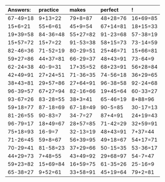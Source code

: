 | Answers: | practice | makes | perfect | ! |
| :--- | :--- | :--- | :--- | :--- |
| 67-49=18 | 9+13=22 | 79+8=87 | 48+28=76 | 16+69=85 | 
| 15+6=21 | 55+6=61 | 45+9=54 | 67+14=81 | 18+15=33 | 
| 19+39=58 | 84-36=48 | 55+27=82 | 91-23=68 | 57-38=19 | 
| 15+57=72 | 15+7=22 | 91-53=38 | 58+15=73 | 73-14=59 | 
| 82-46=36 | 71-52=19 | 80-29=51 | 25+46=71 | 15+66=81 | 
| 59+27=86 | 44+37=81 | 66-29=37 | 48+43=91 | 73-64=9 | 
| 62-24=38 | 40-9=31 | 17+35=52 | 68+23=91 | 56+28=84 | 
| 42+49=91 | 27+24=51 | 71-36=35 | 74-56=18 | 36+29=65 | 
| 38+43=81 | 29+57=86 | 27+64=91 | 96-38=58 | 92-24=68 | 
| 96-39=57 | 67+27=94 | 82-16=66 | 19+45=64 | 60-33=27 | 
| 93-67=26 | 83-28=55 | 38+3=41 | 65-46=19 | 8+88=96 | 
| 59+18=77 | 87-18=69 | 67-18=49 | 90-5=85 | 30-17=13 | 
| 81-26=55 | 90-83=7 | 34-7=27 | 87+4=91 | 24+19=43 | 
| 96-79=17 | 18+49=67 | 28+57=85 | 71-42=29 | 32+59=91 | 
| 75+18=93 | 16-9=7 | 32-13=19 | 48+43=91 | 7+37=44 | 
| 71-26=45 | 59+8=67 | 56+39=95 | 49+18=67 | 54+17=71 | 
| 70-29=41 | 81-58=23 | 37+29=66 | 50-15=35 | 53-36=17 | 
| 44+29=73 | 7+48=55 | 43+49=92 | 29+68=97 | 54-7=47 | 
| 59+23=82 | 15+69=84 | 16+59=75 | 61-35=26 | 25-16=9 | 
| 65-38=27 | 9+52=61 | 33+58=91 | 45+19=64 | 79+2=81 | 
